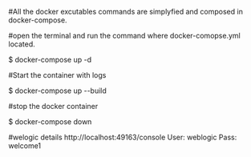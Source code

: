 #All the docker excutables commands are simplyfied and composed in docker-compose.

#open the terminal and run the command where docker-comopse.yml located.

$ docker-compose up -d


#Start the container with logs

$ docker-compose up --build

#stop the docker container

$ docker-compose down

#welogic details
http://localhost:49163/console
User: weblogic
Pass: welcome1
